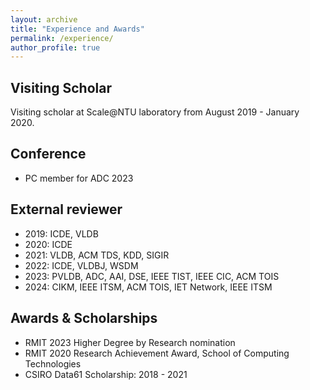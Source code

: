 ```yaml
---
layout: archive
title: "Experience and Awards"
permalink: /experience/
author_profile: true
---
```


## Visiting Scholar
Visiting scholar at Scale@NTU laboratory from August 2019 - January 2020.

## Conference 
- PC member for ADC 2023 

## External reviewer
- 2019: ICDE, VLDB
- 2020: ICDE
- 2021: VLDB, ACM TDS, KDD, SIGIR
- 2022: ICDE, VLDBJ, WSDM
- 2023: PVLDB, ADC, AAI, DSE, IEEE TIST, IEEE CIC, ACM TOIS
- 2024: CIKM, IEEE ITSM, ACM TOIS, IET Network, IEEE ITSM

## Awards & Scholarships

- RMIT 2023 Higher Degree by Research nomination
- RMIT 2020 Research Achievement Award, School of Computing Technologies
- CSIRO Data61 Scholarship: 2018 - 2021